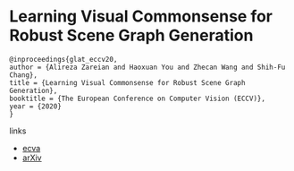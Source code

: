 # Learning Visual Commonsense for Robust Scene Graph Generation

```
@inproceedings{glat_eccv20,
author = {Alireza Zareian and Haoxuan You and Zhecan Wang and Shih-Fu Chang},
title = {Learning Visual Commonsense for Robust Scene Graph Generation},
booktitle = {The European Conference on Computer Vision (ECCV)},
year = {2020}
}
```

links
- [ecva](http://www.ecva.net/papers/eccv_2020/papers_ECCV/papers/123680630.pdf)
- [arXiv](https://arxiv.org/abs/2006.09623)
